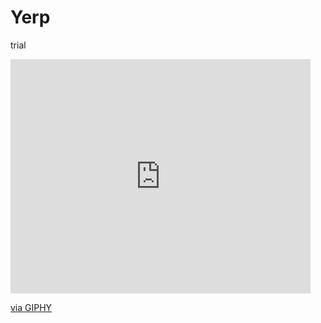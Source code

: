 # Yerp
trial
<iframe src="https://giphy.com/embed/S3Ot3hZ5bcy8o" width="480" height="375" frameBorder="0" class="giphy-embed" allowFullScreen></iframe><p><a href="https://giphy.com/gifs/jack-nicholson-nodding-anger-management-S3Ot3hZ5bcy8o">via GIPHY</a></p>
